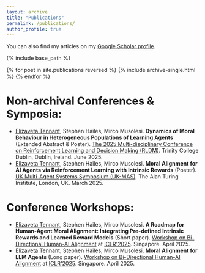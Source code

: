 ```yaml
---
layout: archive
title: "Publications"
permalink: /publications/
author_profile: true
--- 
```


You can also find my articles on my [Google Scholar profile](https://scholar.google.com/citations?hl=en&user=mtiYqfUAAAAJ&view_op=list_works&sortby=pubdate).

{% include base_path %}

{% for post in site.publications reversed %}
  {% include archive-single.html %}
{% endfor %}

# Non-archival Conferences & Symposia:

- <ins>Elizaveta Tennant</ins>, Stephen Hailes, Mirco Musolesi. **Dynamics of Moral Behaviour in Heterogeneous Populations of Learning Agents** (Extended Abstract & Poster). [The 2025 Multi-disciplinary Conference on Reinforcement Learning and Decision Making (RLDM)](https://rldm.org/). Trinity College Dublin, Dublin, Ireland. June 2025.
- <ins>Elizaveta Tennant</ins>, Stephen Hailes, Mirco Musolesi. **Moral Alignment for AI Agents via Reinforcement Learning with Intrinsic Rewards** (Poster). [UK Multi-Agent Systems Symposium (UK-MAS)](https://www.turing.ac.uk/events/uk-multi-agent-systems-symposium-2025-uk-mas). The Alan Turing Institute, London, UK. March 2025.

# Conference Workshops: 

- <ins>Elizaveta Tennant</ins>, Stephen Hailes, Mirco Musolesi. **A Roadmap for Human-Agent Moral Alignment: Integrating Pre-defined Intrinsic Rewards and Learned Reward Models** (Short paper). [Workshop on Bi-Directional Human-AI Alignment](https://bialign-workshop.github.io/#/) at [ICLR'2025](https://iclr.cc/). Singapore. April 2025.
- <ins>Elizaveta Tennant</ins>, Stephen Hailes, Mirco Musolesi. **Moral Alignment for LLM Agents** (Long paper). [Workshop on Bi-Directional Human-AI Alignment](https://bialign-workshop.github.io/#/) at [ICLR'2025](https://iclr.cc/). Singapore. April 2025. 
